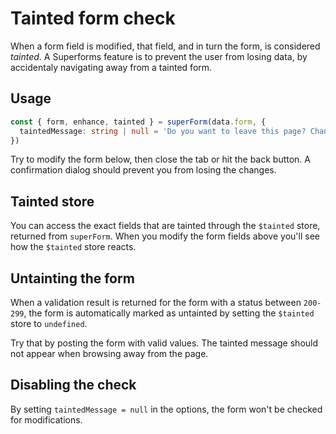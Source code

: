 <script lang="ts">
	import Form from './Form.svelte'
  import Next from '$lib/Next.svelte'
	import SuperDebug from 'sveltekit-superforms/client/SuperDebug.svelte'
  import { concepts } from '$lib/navigation/sections'

	export let data;
</script>

# Tainted form check

When a form field is modified, that field, and in turn the form, is considered _tainted_. A Superforms feature is to prevent the user from losing data, by accidentaly navigating away from a tainted form.

## Usage

```ts
const { form, enhance, tainted } = superForm(data.form, {
  taintedMessage: string | null = 'Do you want to leave this page? Changes you made may not be saved.'
})
```

Try to modify the form below, then close the tab or hit the back button. A confirmation dialog should prevent you from losing the changes.

<Form {data} />

## Tainted store

You can access the exact fields that are tainted through the `$tainted` store, returned from `superForm`. When you modify the form fields above you'll see how the `$tainted` store reacts.

## Untainting the form

When a validation result is returned for the form with a status between `200-299`, the form is automatically marked as untainted by setting the `$tainted` store to `undefined`.

Try that by posting the form with valid values. The tainted message should not appear when browsing away from the page.

## Disabling the check

By setting `taintedMessage = null` in the options, the form won't be checked for modifications.

<Next section={concepts} />
